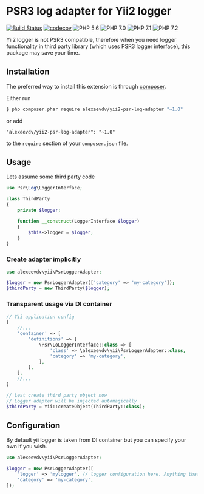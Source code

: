 # PSR3 log adapter for Yii2 logger

[![Build Status](https://travis-ci.org/alexeevdv/yii2-psr-log-adapter.svg?branch=master)](https://travis-ci.org/alexeevdv/yii2-psr-log-adapter) 
[![codecov](https://codecov.io/gh/alexeevdv/yii2-psr-log-adapter/branch/master/graph/badge.svg)](https://codecov.io/gh/alexeevdv/yii2-psr-log-adapter)
![PHP 5.6](https://img.shields.io/badge/PHP-5.6-green.svg)
![PHP 7.0](https://img.shields.io/badge/PHP-7.0-green.svg) 
![PHP 7.1](https://img.shields.io/badge/PHP-7.1-green.svg) 
![PHP 7.2](https://img.shields.io/badge/PHP-7.2-green.svg)


Yii2 logger is not PSR3 compatible, therefore when you need logger functionality in third party library (which uses PSR3 logger interface), this package may save your time.

## Installation

The preferred way to install this extension is through [composer](https://getcomposer.org/download/).

Either run

```bash
$ php composer.phar require alexeevdv/yii2-psr-log-adapter "~1.0"
```

or add

```
"alexeevdv/yii2-psr-log-adapter": "~1.0"
```

to the ```require``` section of your `composer.json` file.

## Usage

Lets assume some third party code
```php
use Psr\Log\LoggerInterface;

class ThirdParty 
{
    private $logger;

    function __construct(LoggerInterface $logger)
    {
        $this->logger = $logger;
    }
}
```

### Create adapter implicitly
```php
use alexeevdv\yii\PsrLoggerAdapter;

$logger = new PsrLoggerAdapter(['category' => 'my-category']);
$thirdParty = new ThirdParty($logger);
```

### Transparent usage via DI container
```php
// Yii application config
[
    //...
    'container' => [
        'definitions' => [
            \Psr\LoLoggerInterface::class => [
                'class' => \alexeevdv\yii\PsrLoggerAdapter::class,
                'category' => 'my-category',
            ],
        ],
    ],
    //...
]

// Lest create third party object now
// Logger adapter will be injected automagically
$thirdParty = Yii::createObject(ThirdParty::class);
```

## Configuration
By default yii logger is taken from DI container but you can specify your own if you wish.

```php
use alexeevdv\yii\PsrLoggerAdapter;

$logger = new PsrLoggerAdapter([
    'logger' => 'mylogger', // logger configuration here. Anything that can be passed to \yii\di\Instance::ensure
    'category' => 'my-category',
]);
```
